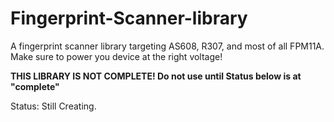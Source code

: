 # Fingerprint-Scanner-library
A fingerprint scanner library targeting AS608, R307, and most of all FPM11A. Make sure to power you device at the right voltage!

**THIS LIBRARY IS NOT COMPLETE! Do not use until Status below is at "complete"**

Status: Still Creating.
